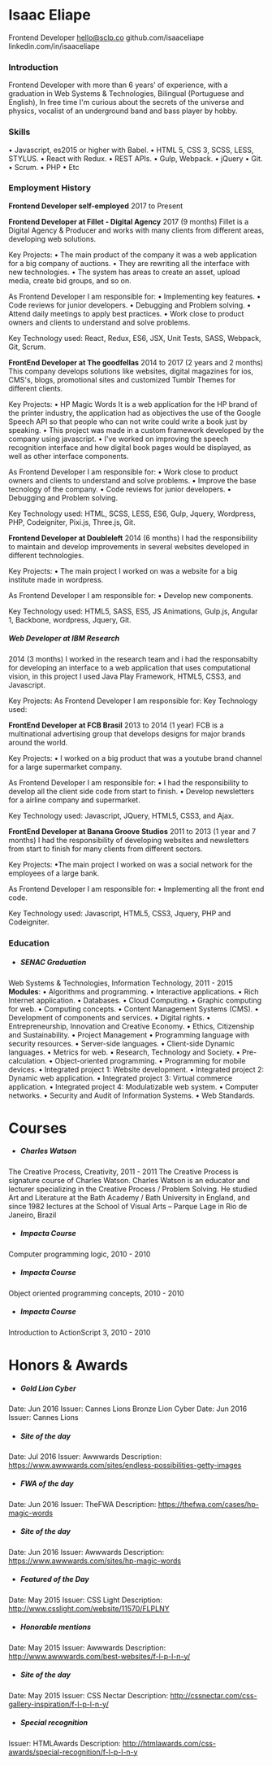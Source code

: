 # Isaac Eliape
Frontend Developer
hello@sclp.co
github.com/isaaceliape
linkedin.com/in/isaaceliape

### Introduction
Frontend Developer with more than 6 years’ of experience, with a graduation in Web Systems & Technologies, Bilingual (Portuguese and English), In free time I'm curious about the secrets of the universe and physics, vocalist of an underground band and bass player by hobby.

### Skills
• Javascript, es2015 or higher with Babel.
• HTML 5, CSS 3, SCSS, LESS, STYLUS.
• React with Redux.
• REST APIs.
• Gulp, Webpack.
• jQuery
• Git.
• Scrum.
• PHP
• Etc

### Employment History
**Frontend Developer self-employed**
2017 to Present

**Frontend Developer at Fillet - Digital Agency**
2017 (9 months)
Fillet is a Digital Agency & Producer and works with many clients from different areas, developing web solutions.

Key Projects:
• The main product of the company it was a web application for a big company of auctions.
• They are rewriting all the interface with new technologies.
• The system has areas to create an asset, upload media, create bid groups, and so on.

As Frontend Developer I am responsible for:
• Implementing key features.
• Code reviews for junior developers.
• Debugging and Problem solving.
• Attend daily meetings to apply best practices.
• Work close to product owners and clients to understand and solve problems.

Key Technology used:
React, Redux, ES6, JSX, Unit Tests, SASS, Webpack, Git, Scrum.

**FrontEnd Developer at The goodfellas**
2014 to 2017 (2 years and 2 months)
This company develops solutions like websites, digital magazines for ios, CMS's, blogs, promotional sites and customized Tumblr Themes for different clients.
    
Key Projects:
• HP Magic Words It is a web application for the HP brand of the printer industry, the application had as objectives the use of the Google Speech API so that people who can not write could write a book just by speaking.
• This project was made in a custom framework developed by the company using javascript.
• I've worked on improving the speech recognition interface and how digital book pages would be displayed, as well as other interface components.
    
As Frontend Developer I am responsible for:
• Work close to product owners and clients to understand and solve problems.
• Improve the base tecnology of the company.
• Code reviews for junior developers.
• Debugging and Problem solving.
     
Key Technology used:
HTML, SCSS, LESS, ES6, Gulp, Jquery, Wordpress, PHP, Codeigniter, Pixi.js, Three.js, Git.

**Frontend Developer at Doubleleft**
2014 (6 months) 
I had the responsibility to maintain and develop improvements in several websites developed in different technologies.

Key Projects:
• The main project I worked on was a website for a big institute made in wordpress.

As Frontend Developer I am responsible for:
• Develop new components.

Key Technology used:
HTML5, SASS, ES5, JS Animations, Gulp.js, Angular 1, Backbone, wordpress, Jquery, Git.

##### Web Developer at IBM Research
2014 (3 months) 
I worked in the research team and i had the responsabilty for developing an interface to a web application that uses computational vision, in this project I used Java Play Framework, HTML5, CSS3, and Javascript.

Key Projects:
As Frontend Developer I am responsible for:
Key Technology used:

**FrontEnd Developer at FCB Brasil**
2013 to 2014 (1 year)
FCB is a multinational advertising group that develops designs for major brands around the world.

Key Projects:
• I worked on a big product that was a youtube brand channel for a large supermarket company.

As Frontend Developer I am responsible for:
• I had the responsibility to develop all the client side code from start to finish.
• Develop newsletters for a airline company and supermarket.

Key Technology used:
Javascript, JQuery, HTML5, CSS3, and Ajax.

**FrontEnd Developer at Banana Groove Studios**
2011 to 2013 (1 year and 7 months) 
I had the responsibility of developing websites and newsletters from start to finish for many clients from different sectors.

Key Projects:
•The main project I worked on was a social network for the employees of a large bank.

As Frontend Developer I am responsible for:
• Implementing all the front end code.

Key Technology used:
Javascript, HTML5, CSS3, Jquery, PHP and Codeigniter.

### Education
 - ##### SENAC Graduation
Web Systems & Technologies, Information Technology, 2011 - 2015
**Modules**:
• Algorithms and programming.
• Interactive applications.
• Rich Internet application.
• Databases.
• Cloud Computing.
• Graphic computing for web.
• Computing concepts.
• Content Management Systems (CMS).
• Development of components and services.
• Digital rights.
• Entrepreneurship, Innovation and Creative Economy.
• Ethics, Citizenship and Sustainability.
• Project Management
• Programming language with security resources.
• Server-side languages.
• Client-side Dynamic languages.
• Metrics for web.
• Research, Technology and Society.
• Pre-calculation.
• Object-oriented programming.
• Programming for mobile devices.
• Integrated project 1: Website development.
• Integrated project 2: Dynamic web application.
• Integrated project 3: Virtual commerce application.
• Integrated project 4: Modulatizable web system.
• Computer networks.
• Security and Audit of Information Systems.
• Web Standards.

# Courses
 - ##### Charles Watson
The Creative Process, Creativity, 2011 - 2011
The Creative Process is signature course of Charles Watson.
Charles Watson is an educator and lecturer specializing in the Creative Process / Problem Solving. He studied Art and Literature at the Bath Academy / Bath University in England, and since 1982 lectures at the School of Visual Arts – Parque Lage in Rio de Janeiro, Brazil

 - ##### Impacta Course
Computer programming logic, 2010 - 2010

 - ##### Impacta Course
Object oriented programming concepts, 2010 - 2010

 - ##### Impacta Course
Introduction to ActionScript 3, 2010 - 2010

# Honors & Awards

 - ##### Gold Lion Cyber
Date: Jun 2016 Issuer: Cannes Lions
Bronze Lion Cyber
Date: Jun 2016 Issuer: Cannes Lions

 - ##### Site of the day
Date: Jul 2016 Issuer: Awwwards
Description: https://www.awwwards.com/sites/endless-possibilities-getty-images

 - ##### FWA of the day
Date: Jun 2016
Issuer: TheFWA
Description: https://thefwa.com/cases/hp-magic-words

 - ##### Site of the day
Date: Jun 2016
Issuer: Awwwards
Description: https://www.awwwards.com/sites/hp-magic-words

 - ##### Featured of the Day
Date: May 2015 Issuer: CSS Light
Description: http://www.csslight.com/website/11570/FLPLNY

 - ##### Honorable mentions
Date: May 2015
Issuer: Awwwards
Description: http://www.awwwards.com/best-websites/f-l-p-l-n-y/

 - ##### Site of the day
Date: May 2015
Issuer: CSS Nectar
Description: http://cssnectar.com/css-gallery-inspiration/f-l-p-l-n-y/

 - ##### Special recognition
Issuer: HTMLAwards
Description: http://htmlawards.com/css-awards/special-recognition/f-l-p-l-n-y